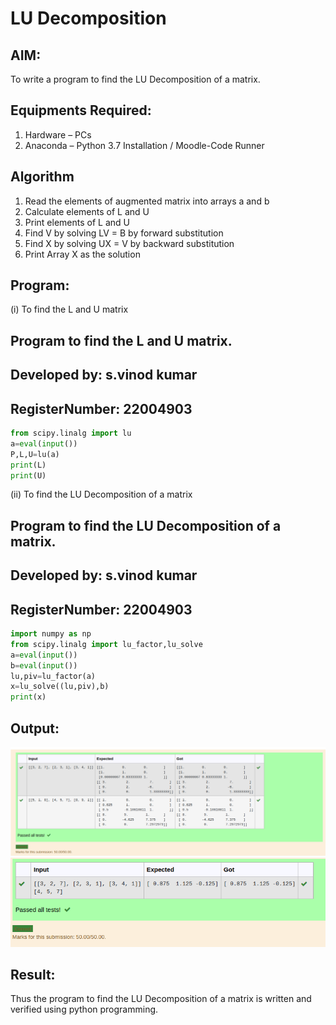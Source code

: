 # LU Decomposition 

## AIM:
To write a program to find the LU Decomposition of a matrix.

## Equipments Required:
1. Hardware – PCs
2. Anaconda – Python 3.7 Installation / Moodle-Code Runner

## Algorithm
1. Read the elements of augmented matrix into arrays a and b
2. Calculate elements of L and U
3. Print elements of L and U
4. Find V by solving LV = B by forward substitution 
5. Find X by solving UX = V by backward substitution
6. Print Array X as the solution
## Program:
(i) To find the L and U matrix
## Program to find the L and U matrix.
## Developed by: s.vinod kumar
## RegisterNumber: 22004903
```python
from scipy.linalg import lu
a=eval(input())
P,L,U=lu(a)
print(L)
print(U)
```

(ii) To find the LU Decomposition of a matrix
## Program to find the LU Decomposition of a matrix.
## Developed by: s.vinod kumar
## RegisterNumber: 22004903
```python
import numpy as np
from scipy.linalg import lu_factor,lu_solve
a=eval(input())
b=eval(input())
lu,piv=lu_factor(a)
x=lu_solve((lu,piv),b)
print(x)
```

## Output:
![output](/output4.png)
![output](/output.png)

## Result:
Thus the program to find the LU Decomposition of a matrix is written and verified using python programming.

